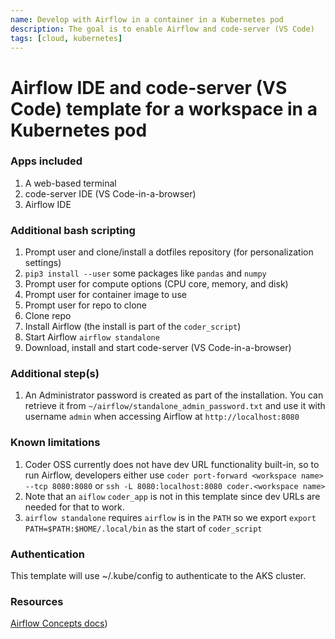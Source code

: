 ```yaml
---
name: Develop with Airflow in a container in a Kubernetes pod
description: The goal is to enable Airflow and code-server (VS Code)
tags: [cloud, kubernetes]
---
```


# Airflow IDE and code-server (VS Code) template for a workspace in a Kubernetes pod

### Apps included

1. A web-based terminal
1. code-server IDE (VS Code-in-a-browser)
1. Airflow IDE

### Additional bash scripting

1. Prompt user and clone/install a dotfiles repository (for personalization settings)
1. `pip3 install --user` some packages like `pandas` and `numpy`
1. Prompt user for compute options (CPU core, memory, and disk)
1. Prompt user for container image to use
1. Prompt user for repo to clone
1. Clone repo
1. Install Airflow (the install is part of the `coder_script`)
1. Start Airflow `airflow standalone`
1. Download, install and start code-server (VS Code-in-a-browser)

### Additional step(s)

1. An Administrator password is created as part of the installation. You can retrieve it from `~/airflow/standalone_admin_password.txt` and use it with username `admin` when accessing Airflow at `http://localhost:8080`

### Known limitations

1. Coder OSS currently does not have dev URL functionality built-in, so to run Airflow, developers either use `coder port-forward <workspace name> --tcp 8080:8080` or `ssh -L 8080:localhost:8080 coder.<workspace name>`
1. Note that an `aiflow` `coder_app` is not in this template since dev URLs are needed for that to work.
1. `airflow standalone` requires `airflow` is in the `PATH` so we export `export PATH=$PATH:$HOME/.local/bin` as the start of `coder_script`

### Authentication

This template will use ~/.kube/config to authenticate to the AKS cluster.

### Resources

[Airflow Concepts docs](https://airflow.apache.org/docs/apache-airflow/1.10.1/concepts.html))
